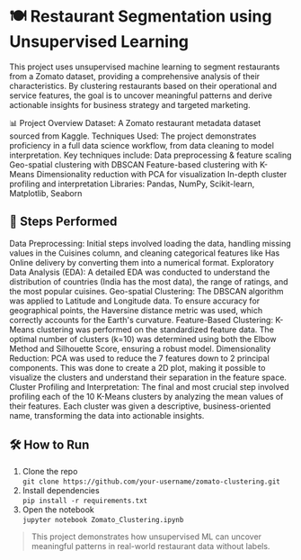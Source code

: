 # 🍽️ Restaurant Segmentation using Unsupervised Learning

This project uses unsupervised machine learning to segment restaurants from a Zomato dataset, providing a comprehensive analysis of their characteristics. By clustering restaurants based on their operational and service features, the goal is to uncover meaningful patterns and derive actionable insights for business strategy and targeted marketing.

📊 Project Overview
Dataset: A Zomato restaurant metadata dataset sourced from Kaggle.
Techniques Used: The project demonstrates proficiency in a full data science workflow, from data cleaning to model interpretation. Key techniques include:
Data preprocessing & feature scaling
Geo-spatial clustering with DBSCAN
Feature-based clustering with K-Means
Dimensionality reduction with PCA for visualization
In-depth cluster profiling and interpretation
Libraries: Pandas, NumPy, Scikit-learn, Matplotlib, Seaborn

## 🚀 Steps Performed
Data Preprocessing: Initial steps involved loading the data, handling missing values in the Cuisines column, and cleaning categorical features like Has Online delivery by converting them into a numerical format.
Exploratory Data Analysis (EDA): A detailed EDA was conducted to understand the distribution of countries (India has the most data), the range of ratings, and the most popular cuisines.
Geo-spatial Clustering: The DBSCAN algorithm was applied to Latitude and Longitude data. To ensure accuracy for geographical points, the Haversine distance metric was used, which correctly accounts for the Earth's curvature.
Feature-Based Clustering: K-Means clustering was performed on the standardized feature data. The optimal number of clusters (k=10) was determined using both the Elbow Method and Silhouette Score, ensuring a robust model.
Dimensionality Reduction: PCA was used to reduce the 7 features down to 2 principal components. This was done to create a 2D plot, making it possible to visualize the clusters and understand their separation in the feature space.
Cluster Profiling and Interpretation: The final and most crucial step involved profiling each of the 10 K-Means clusters by analyzing the mean values of their features. Each cluster was given a descriptive, business-oriented name, transforming the data into actionable insights.

## 🛠️ How to Run
1. Clone the repo  
   `git clone https://github.com/your-username/zomato-clustering.git`
2. Install dependencies  
   `pip install -r requirements.txt`
3. Open the notebook  
   `jupyter notebook Zomato_Clustering.ipynb`

> This project demonstrates how unsupervised ML can uncover meaningful patterns in real-world restaurant data without labels.

